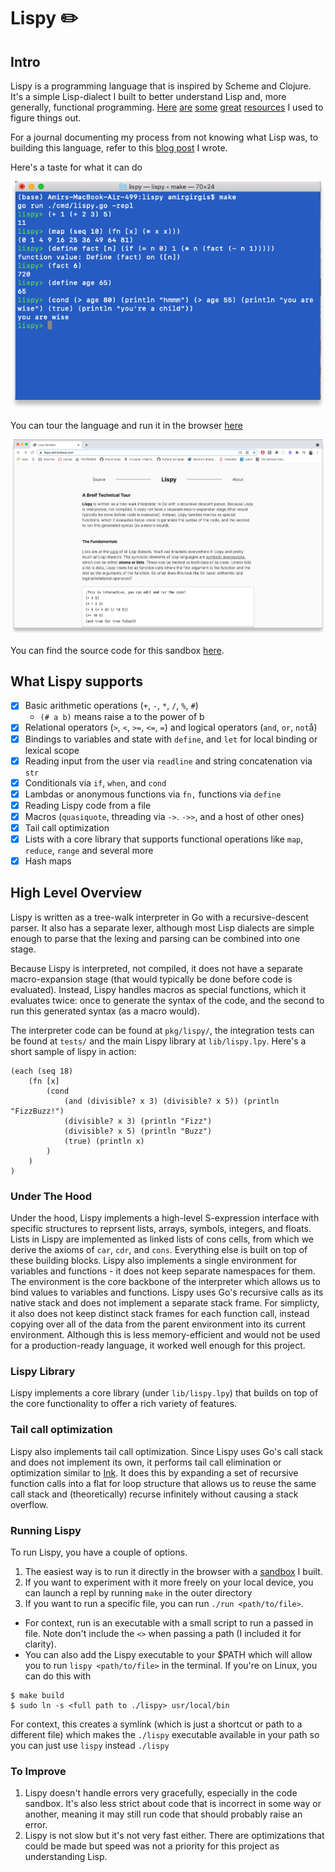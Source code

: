 # Lispy ✏️
## Intro

Lispy is a programming language that is inspired by Scheme and Clojure. It's a simple Lisp-dialect I built to better understand Lisp and, more generally, functional programming. [Here](https://maryrosecook.com/blog/post/a-practical-introduction-to-functional-programming) [are](http://www.paulgraham.com/onlisptext.html) [some](https://github.com/thesephist/klisp) [great](http://craftinginterpreters.com/) [resources](https://github.com/zhemao/glisp/) I used to figure things out. 

For a journal documenting my process from not knowing what Lisp was, to building this language, refer to this [blog post](https://amirbolous.com/posts/pl) I wrote.

Here's a taste for what it can do

![example](docs/example.png)

You can tour the language and run it in the browser [here](http://lispy.amirbolous.com/)

![tour](docs/img.png)

You can find the source code for this sandbox [here](https://github.com/amirgamil/lispysandbox).

## What Lispy supports
- [x] Basic arithmetic operations (`+`, `-`, `*`, `/`, `%`, `#`)
    - `(# a b)` means raise a to the power of b
- [x] Relational operators (`>`, `<`, `>=`, `<=`, `=`) and logical operators (`and`, `or`, `not`å)
- [x] Bindings to variables and state with `define`, and `let` for local binding or lexical scope
- [x] Reading input from the user via `readline` and string concatenation via `str`
- [x] Conditionals via `if`, `when`, and `cond`
- [x] Lambdas or anonymous functions via `fn,` functions via `define`
- [x] Reading Lispy code from a file
- [x] Macros (`quasiquote`, threading via `->`. `->>`, and a host of other ones)
- [x] Tail call optimization
- [x] Lists with a core library that supports functional operations like `map`, `reduce`, `range` and several more 
- [x] Hash maps 

## High Level Overview
Lispy is written as a tree-walk interpreter in Go with a recursive-descent parser. It also has a separate lexer, although most Lisp dialects are simple enough to parse that the lexing and parsing can be combined into one stage.

Because Lispy is interpreted, not compiled, it does not have a separate macro-expansion stage (that would typically be done before code is evaluated). Instead, Lispy handles macros as special functions, which it evaluates twice: once to generate the syntax of the code, and the second to run this generated syntax (as a macro would).

The interpreter code can be found at `pkg/lispy/`, the integration tests can be found at `tests/` and the main Lispy library at `lib/lispy.lpy`. Here's a short sample of lispy in action:

```
(each (seq 18)
    (fn [x] 
        (cond
            (and (divisible? x 3) (divisible? x 5)) (println "FizzBuzz!")
            (divisible? x 3) (println "Fizz")
            (divisible? x 5) (println "Buzz")
            (true) (println x)
        )
    )
)
```


### Under The Hood
Under the hood, Lispy implements a high-level S-expression interface with specific structures to reprsent lists, arrays, symbols, integers, and floats. Lists in Lispy are implemented as linked lists of cons cells, from which we derive the axioms of `car`, `cdr`, and `cons`. Everything else is built on top of these building blocks. Lispy also implements a single environment for variables and functions - it does not keep separate namespaces for them. The environment is the core backbone of the interpreter which allows us to bind values to variables and functions. Lispy uses Go's recursive calls as its native stack and does not implement a separate stack frame. For simplicty, it also does not keep distinct stack frames for each function call, instead copying over all of the data from the parent environment into its current environment. Although this is less memory-efficient and would not be used for a production-ready language, it worked well enough for this project.

### Lispy Library
Lispy implements a core library (under `lib/lispy.lpy`) that builds on top of the core functionality to offer a rich variety of features.

### Tail call optimization
Lispy also implements tail call optimization. Since Lispy uses Go's call stack and does not implement its own, it performs tail call elimination or optimization similar to [Ink](https://dotink.co/posts/tce/). It does this by expanding a set of recursive function calls into a flat for loop structure that allows us to reuse the same call stack and (theoretically) recurse infinitely without causing a stack overflow.

### Running Lispy
To run Lispy, you have a couple of options.
1. The easiest way is to run it directly in the browser with a [sandbox](http://lispy.amirbolous.com/) I built.  
2. If you want to experiment with it more freely on your local device, you can launch a repl by running `make` in the outer directory
3. If you want to run a specific file, you can run `./run <path/to/file>`. 
- For context, run is an executable with a small
script to run a passed in file. Note don't include the `<>` when passing a path (I included it for clarity).
- You can also add the Lispy executable to your $PATH which will allow you to run `lispy <path/to/file>` in the terminal. If you're on Linux, you can do this with
```
$ make build
$ sudo ln -s <full path to ./lispy> usr/local/bin
```
For context, this creates a symlink (which is just a shortcut or path to a different file) which makes the `./lispy` executable available in your path so you can just use `lispy` instead  `./lispy`

### To Improve
1. Lispy doesn't handle errors very gracefully, especially in the code sandbox. It's also less strict about code that is incorrect in some way or another, meaning it may still run code that should probably raise an error.
2. Lispy is not slow but it's not very fast either. There are optimizations that could be made but speed was not a priority for this project as understanding Lisp.